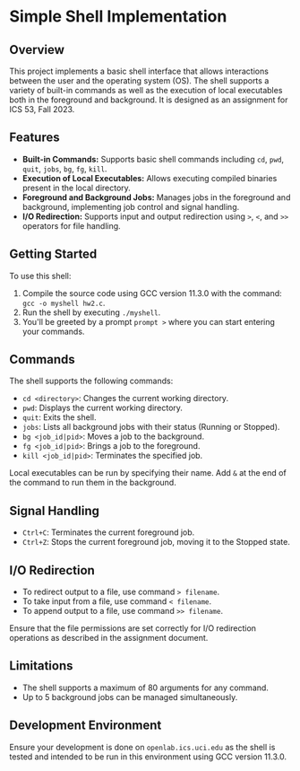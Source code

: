 # Simple Shell Implementation

## Overview
This project implements a basic shell interface that allows interactions between the user and the operating system (OS). The shell supports a variety of built-in commands as well as the execution of local executables both in the foreground and background. It is designed as an assignment for ICS 53, Fall 2023.

## Features
- **Built-in Commands:** Supports basic shell commands including `cd`, `pwd`, `quit`, `jobs`, `bg`, `fg`, `kill`.
- **Execution of Local Executables:** Allows executing compiled binaries present in the local directory.
- **Foreground and Background Jobs:** Manages jobs in the foreground and background, implementing job control and signal handling.
- **I/O Redirection:** Supports input and output redirection using `>`, `<`, and `>>` operators for file handling.

## Getting Started
To use this shell:
1. Compile the source code using GCC version 11.3.0 with the command: `gcc -o myshell hw2.c`.
2. Run the shell by executing `./myshell`.
3. You'll be greeted by a prompt `prompt >` where you can start entering your commands.

## Commands
The shell supports the following commands:
- `cd <directory>`: Changes the current working directory.
- `pwd`: Displays the current working directory.
- `quit`: Exits the shell.
- `jobs`: Lists all background jobs with their status (Running or Stopped).
- `bg <job_id|pid>`: Moves a job to the background.
- `fg <job_id|pid>`: Brings a job to the foreground.
- `kill <job_id|pid>`: Terminates the specified job.

Local executables can be run by specifying their name. Add `&` at the end of the command to run them in the background.

## Signal Handling
- `Ctrl+C`: Terminates the current foreground job.
- `Ctrl+Z`: Stops the current foreground job, moving it to the Stopped state.

## I/O Redirection
- To redirect output to a file, use command `> filename`.
- To take input from a file, use command `< filename`.
- To append output to a file, use command `>> filename`.

Ensure that the file permissions are set correctly for I/O redirection operations as described in the assignment document.

## Limitations
- The shell supports a maximum of 80 arguments for any command.
- Up to 5 background jobs can be managed simultaneously.

## Development Environment
Ensure your development is done on `openlab.ics.uci.edu` as the shell is tested and intended to be run in this environment using GCC version 11.3.0.
